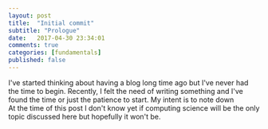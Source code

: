 ```yaml
---
layout: post
title:  "Initial commit"
subtitle: "Prologue"
date:   2017-04-30 23:34:01
comments: true
categories: [fundamentals]
published: false
---
```


I've started thinking about having a blog long time ago but I've never had the time to begin. Recently, I felt the need of writing something and I've found the time or just the patience to start. My intent is to note down  
At the time of this post I don't know yet if computing science will be the only topic discussed here but hopefully it won't be.